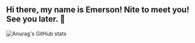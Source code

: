 ## Hi there, my name is Emerson! Nite to meet you! See you later. 👋

![Anurag's GitHub stats](https://github-readme-stats.vercel.app/api?username=Emer-sun&show_icons=true&theme=transparent)

